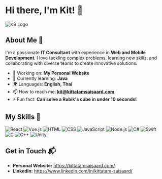 # Hi there, I'm Kit! 👋

![KS Logo](https://avatars.githubusercontent.com/u/50354903?v=4)

## About Me 🚀

I'm a passionate **IT Consultant** with experience in **Web and Mobile Development**. I love tackling complex problems, learning new skills, and collaborating with diverse teams to create innovative solutions.

- 🔭 Working on: **My Personal Website**
- 🌱 Currently learning: **Java**
- 🌍 Languages: **English, Thai**
- 📫 How to reach me: **kit@kittatamsaisaard.com**
- ⚡ Fun fact: **Can solve a Rubik's cube in under 10 seconds!**

## My Skills 🧠

![React](https://img.shields.io/badge/-React-61DAFB?style=flat-square&logo=react&logoColor=black)
![Vue.js](https://img.shields.io/badge/Vue.js-4FC08D?logo=vuedotjs&logoColor=fff)
![HTML](https://img.shields.io/badge/-HTML-E34F26?style=flat-square&logo=html5&logoColor=white)
![CSS](https://img.shields.io/badge/-CSS-1572B6?style=flat-square&logo=css3&logoColor=white)
![JavaScript](https://img.shields.io/badge/-JavaScript-F7DF1E?style=flat-square&logo=javascript&logoColor=black)
![Node.js](https://img.shields.io/badge/-Node.js-339933?style=flat-square&logo=node.js&logoColor=white)
![C#](https://custom-icon-badges.demolab.com/badge/C%23-%23239120.svg?logo=cshrp&logoColor=white)
![Swift](https://img.shields.io/badge/Swift-F54A2A?logo=swift&logoColor=white)
![C](https://img.shields.io/badge/C-00599C?logo=c&logoColor=white)
![C++](https://img.shields.io/badge/C++-%2300599C.svg?logo=c%2B%2B&logoColor=white)
![Unity](https://img.shields.io/badge/Unity-%23000000.svg?logo=unity&logoColor=white)

## Get in Touch 📬

- **Personal Website:** https://kittatamsaisaard.com/
- **LinkedIn:** https://www.linkedin.com/in/kittatam-saisaard/


